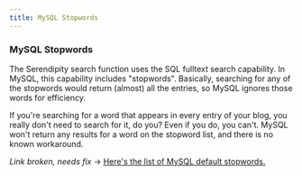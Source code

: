 ```yaml
---
title: MySQL Stopwords
---
```


### MySQL Stopwords

The Serendipity search function uses the SQL fulltext search capability. In MySQL, this capability includes "stopwords". Basically, searching for any of the stopwords would return (almost) all the entries, so MySQL ignores those words for efficiency.

If you're searching for a word that appears in every entry of your blog, you really don't need to search for it, do you? Even if you do, you can't. MySQL won't return any results for a word on the stopword list, and there is no known workaround.

*Link broken, needs fix* -> [Here's the list of MySQL default stopwords.](http://dev.mysql.com/tech-resources/articles/full-text-revealed.html#stopwords)

